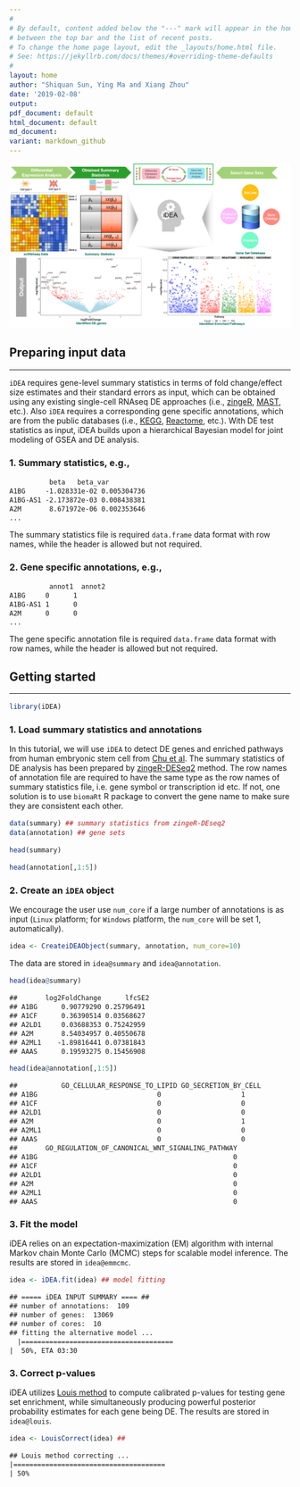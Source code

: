 ```yaml
---
#
# By default, content added below the "---" mark will appear in the home page
# between the top bar and the list of recent posts.
# To change the home page layout, edit the _layouts/home.html file.
# See: https://jekyllrb.com/docs/themes/#overriding-theme-defaults
#
layout: home
author: "Shiquan Sun, Ying Ma and Xiang Zhou"
date: '2019-02-08'
output:
pdf_document: default
html_document: default
md_document:
variant: markdown_github
---
```


![iDEA\_pipeline](MethodOverview.png)

## Preparing input data
------------

`iDEA` requires gene-level summary statistics in terms of fold change/effect size estimates and their standard errors as input, which can be obtained using any existing single-cell RNAseq DE approaches (i.e., [zingeR](https://genomebiology.biomedcentral.com/articles/10.1186/s13059-018-1406-4), [MAST](https://genomebiology.biomedcentral.com/articles/10.1186/s13059-015-0844-5), etc.). Also `iDEA` requires a corresponding gene specific annotations, which are from the public databases (i.e., [KEGG](https://www.genome.jp/kegg/), [Reactome](https://reactome.org/), etc.). With DE test statistics as input, iDEA builds upon a hierarchical Bayesian model for joint modeling of GSEA and DE analysis.

### 1. Summary statistics, e.g.,
```
          beta   beta_var
A1BG     -1.028331e-02 0.005304736
A1BG-AS1 -2.173872e-03 0.008438381
A2M       8.671972e-06 0.002353646
...
```
The summary statistics file is required `data.frame` data format with row names, while the header is allowed but not required.

### 2. Gene specific annotations,  e.g.,
```
          annot1  annot2
A1BG     0      1
A1BG-AS1 1      0
A2M      0      0
...
```
The gene specific annotation file is required `data.frame` data format with row names, while the header is allowed but not required.

## Getting started
-------------
```r
library(iDEA)
``` 

### 1. Load summary statistics and annotations
In this tutorial, we will use `iDEA` to detect DE genes and enriched pathways from human embryonic stem cell from [Chu et al](https://genomebiology.biomedcentral.com/articles/10.1186/s13059-016-1033-x). The summary statistics of DE analysis has been prepared by [zingeR-DESeq2](https://github.com/statOmics/zinbwaveZinger) method. The row names of annotation file are required to have the same type as the row names of summary statistics file, i.e. gene symbol or transcription id etc. If not, one solution is to use `biomaRt` R package to convert the gene name to make sure they are consistent each other.


```r
data(summary) ## summary statistics from zingeR-DEseq2
data(annotation) ## gene sets
```

```r
head(summary)
```

```r
head(annotation[,1:5])
```

### 2. Create an `iDEA` object
We encourage the user use `num_core` if a large number of annotations is as input (`Linux` platform; for `Windows` platform, the `num_core` will be set 1, automatically). 

```r
idea <- CreateiDEAObject(summary, annotation, num_core=10)
```
The data are stored in `idea@summary` and `idea@annotation`.
```r
head(idea@summary)
```

```
##       log2FoldChange      lfcSE2
## A1BG      0.90779290 0.25796491
## A1CF      0.36390514 0.03568627
## A2LD1     0.03688353 0.75242959
## A2M       8.54034957 0.40550678
## A2ML1    -1.89816441 0.07381843
## AAAS      0.19593275 0.15456908
```

```r
head(idea@annotation[,1:5])
```
```
##           GO_CELLULAR_RESPONSE_TO_LIPID GO_SECRETION_BY_CELL
## A1BG                              0                    1
## A1CF                              0                    0
## A2LD1                             0                    0
## A2M                               0                    1
## A2ML1                             0                    0
## AAAS                              0                    0
##       GO_REGULATION_OF_CANONICAL_WNT_SIGNALING_PATHWAY
## A1BG                                                 0
## A1CF                                                 0
## A2LD1                                                0
## A2M                                                  0
## A2ML1                                                0
## AAAS                                                 0
```

### 3. Fit the model
iDEA relies on an expectation-maximization (EM) algorithm with internal Markov chain Monte Carlo (MCMC) steps for scalable model inference. The results are stored in `idea@emmcmc`.

```r
idea <- iDEA.fit(idea) ## model fitting
```

```
## ===== iDEA INPUT SUMMARY ==== ##
## number of annotations:  109 
## number of genes:  13069 
## number of cores:  10 
## fitting the alternative model ... 
  |======================================                                       |  50%, ETA 03:30
```

### 3. Correct p-values
iDEA utilizes [Louis method](https://www.jstor.org/stable/2345828) to compute calibrated p-values for testing gene set enrichment, while simultaneously producing powerful posterior probability estimates for each gene being DE. The results are stored in `idea@louis`.

```r
idea <- LouisCorrect(idea) ## 
```

```
## Louis method correcting ...
|======================================                                       | 50%
```
